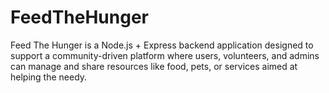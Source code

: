 # FeedTheHunger
Feed The Hunger is a Node.js + Express backend application designed to support a community-driven platform where users, volunteers, and admins can manage and share resources like food, pets, or services aimed at helping the needy.

